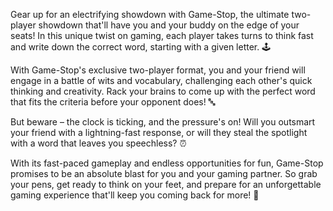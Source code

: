 Gear up for an electrifying showdown with Game-Stop, the ultimate two-player showdown that'll have you and your buddy on the edge of your seats! In this unique twist on gaming, each player takes turns to think fast and write down the correct word, starting with a given letter. 🕹️

With Game-Stop's exclusive two-player format, you and your friend will engage in a battle of wits and vocabulary, challenging each other's quick thinking and creativity. Rack your brains to come up with the perfect word that fits the criteria before your opponent does! 🔤

But beware – the clock is ticking, and the pressure's on! Will you outsmart your friend with a lightning-fast response, or will they steal the spotlight with a word that leaves you speechless? ⏰

With its fast-paced gameplay and endless opportunities for fun, Game-Stop promises to be an absolute blast for you and your gaming partner. So grab your pens, get ready to think on your feet, and prepare for an unforgettable gaming experience that'll keep you coming back for more! 🛑
